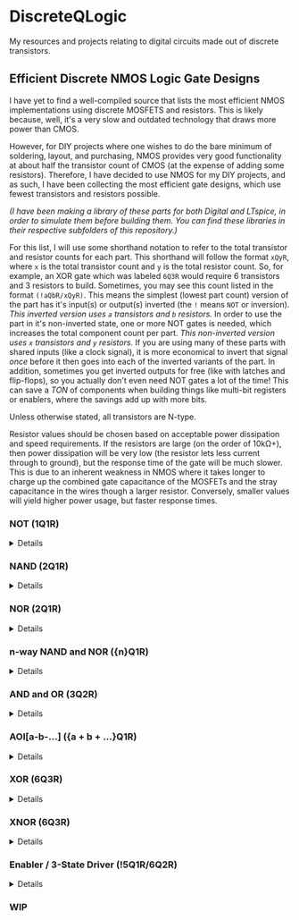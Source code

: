 # DiscreteQLogic
My resources and projects relating to digital circuits made out of discrete transistors.

## Efficient Discrete NMOS Logic Gate Designs
I have yet to find a well-compiled source that lists the most efficient NMOS implementations using discrete MOSFETS and resistors. This is likely because, well, it's a very slow and outdated technology that draws more power than CMOS.

However, for DIY projects where one wishes to do the bare minimum of soldering, layout, and purchasing, NMOS provides very good functionality at about half the transistor count of CMOS (at the expense of adding some resistors). Therefore, I have decided to use NMOS for my DIY projects, and as such, I have been collecting the most efficient gate designs, which use fewest transistors and resistors possible.

*(I have been making a library of these parts for both Digital and LTspice, in order to simulate them before building them. You can find these libraries in their respective subfolders of this repository.)*

For this list, I will use some shorthand notation to refer to the total transistor and resistor counts for each part. This shorthand will follow the format `xQyR`, where `x` is the total transistor count and `y` is the total resistor count. So, for example, an XOR gate which was labeled `6Q3R` would require 6 transistors and 3 resistors to build. Sometimes, you may see this count listed in the format `(!aQbR/xQyR)`. This means the simplest (lowest part count) version of the part has it's input(s) or output(s) inverted (the `!` means `NOT` or inversion). *This inverted version uses `a` transistors and `b` resistors.* In order to use the part in it's non-inverted state, one or more NOT gates is needed, which increases the total component count per part. *This non-inverted version uses `x` transistors and `y` resistors.* If you are using many of these parts with shared inputs (like a clock signal), it is more economical to invert that signal *once* before it then goes into each of the inverted variants of the part. In addition, sometimes you get inverted outputs for free (like with latches and flip-flops), so you actually don't even need NOT gates a lot of the time! This can save a *TON* of components when building things like multi-bit registers or enablers, where the savings add up with more bits.

Unless otherwise stated, all transistors are N-type.

Resistor values should be chosen based on acceptable power dissipation and speed requirements. If the resistors are large (on the order of 10kΩ+), then power dissipation will be very low (the resistor lets less current through to ground), but the response time of the gate will be much slower. This is due to an inherent weakness in NMOS where it takes longer to charge up the combined gate capacitance of the MOSFETs and the stray capacitance in the wires though a larger resistor. Conversely, smaller values will yield higher power usage, but faster response times.

### NOT (1Q1R)
<details>
<summary>Details</summary>

The simplest gate to construct is a NOT gate (also known as an inverter). This is simply a pullup resistor with a transistor configured to short the output to ground when voltage is applied to it's gate. Make sure you understand how this gate works, because this fundamental principal is the foundation which allows the systematic construction of every other NMOS gate.

<img src="https://github.com/nimaid/DiscreteQLogic/raw/main/Images/Circuits/nm_not.PNG" width="400px" />

</details>

### NAND (2Q1R)
<details>
<summary>Details</summary>

The next step up in complexity is the NAND gate. This is essentially just a NOT gate with an extra transistor in series to ground. This has the effect of only shorting the output to ground if *both* transistors are conducting. This results in the behavior of a NAND gate.

<img src="https://github.com/nimaid/DiscreteQLogic/raw/main/Images/Circuits/nm_nand.PNG" width="400px" />

</details>

### NOR (2Q1R)
<details>
<summary>Details</summary>

The NOR gate is almost exactly the same as the NAND gate, except the second transistor is connected in parallel as opposed to series. This has the effect of shorting the output to ground if *either* transistors are conducting. This results in the behavior of a NOR gate.

<img src="https://github.com/nimaid/DiscreteQLogic/raw/main/Images/Circuits/nm_nor.PNG" width="400px" />

</details>

### n-way NAND and NOR (\{n\}Q1R)
<details>
<summary>Details</summary>

It is possible to efficiently make NAND and NOR gates that have more than 2 inputs without chaining together the above units. This method uses fewer transistors and resistors than simply chaining the 2-way gates together. We do this be applying the same logic that took us from a 1-way NOT gate to 2-way NAND and NOR gates, but instead of putting only 2 transistors in either series or parallel, we put `n` transistors, where `n` is the number of inputs we want.

Here is an 8-way NAND gate.

<img src="https://github.com/nimaid/DiscreteQLogic/raw/main/Images/Circuits/nm_nand8.PNG" height="400px" />

Here is an 8-way NOR gate.

<img src="https://github.com/nimaid/DiscreteQLogic/raw/main/Images/Circuits/nm_nor8.PNG" width="400px" />

</details>

### AND and OR (3Q2R)
<details>
<summary>Details</summary>

The best way to make AND and OR gates happens to be the most straightforward. All we have to do is add a NOT gate after the NAND and NOR gates, as shown.

AND:

<img src="https://github.com/nimaid/DiscreteQLogic/raw/main/Images/Circuits/nm_and.PNG" width="400px" />

OR:

<img src="https://github.com/nimaid/DiscreteQLogic/raw/main/Images/Circuits/nm_or.PNG" width="400px" />

</details>

### AOI[a-b-...] (\{a + b + ...\}Q1R)
<details>
<summary>Details</summary>

The AOI (And-Or-Invert) gate is a bit unusual at first glance, and it is not as well known as the other gates. However, it is essential for building efficient NMOS circuits. This gate acts on "sets" of inputs, and processes them as follows:
- It first runs each "set" of inputs through an `n`-way AND gate, where `n` is the number of inputs in that set.
- The results from all of the AND gates are run through an `m`-way OR gate, where `m` is the number of sets.
- Finally, the output of the OR gate is run through a NOT gate (also called an inverter).

AOI gates are defined by a series of numbers, which specify exactly how many sets of inputs there are, and how many inputs are in each set. Each set can have a different number of inputs, and you can have an many sets as you like. This is in the format `a-b-c-...`, where `a`, `b`, `c`, etc. specify how many inputs each set has, in order. So a `2-3-1` AOI gate would have 3 sets with 2 inputs going to the first AND gate, 3 inputs going to the second AND gate, and the third set has only 1 input that goes directly to the OR gate stage (because AND only makes sense with 2 or more inputs).

Here is an example of an AOI2-2 gate using conventional combinational logic.

<img src="https://github.com/nimaid/DiscreteQLogic/raw/main/Images/Circuits/aoi2-2_function.PNG" width="400px" />

So why do we care about this odd gate as a single unit? Why don't we just use combinations of AND and NOR gates whenever we need to do these types of operations? The answer is that all of these logical operations can be easily implemented in a single NMOS logic block that uses far fewer transistors and resistors to achieve the same behavior.

Here is that same AIO2-2 gate in NMOS logic, using 4Q1R.

<img src="https://github.com/nimaid/DiscreteQLogic/raw/main/Images/Circuits/nm_aoi2-2.PNG" width="400px" />

The way this works is actually very clever. First, observe that this is still arranged with a pullup resistor and transistors that, with some combinations of inputs, shorts to ground. This is the same idea as the NOT gate, and this is where the "inversion" comes from.

Second, observe that there are 2 parallel paths to ground, just like the NOR gate. The only difference is that instead of a single transistor, each path has 2 transistors in series, which is exactly the same method used to construct the NAND gate. Indeed, when either set of series transistors is conducting, the output will be shorted to ground, providing the AND functionality for each set.

Finally, observe that because the sets of series transistors are in parallel with each other, the compound effect of ORing the results of the 2 AND operations is realized.

Here is an example of a 2-1 AOI gate.

<img src="https://github.com/nimaid/DiscreteQLogic/raw/main/Images/Circuits/nm_aoi2-1.PNG" width="400px" />

And just to make sure it makes sense, here is a 2-2-2-2 AOI gate.

<img src="https://github.com/nimaid/DiscreteQLogic/raw/main/Images/Circuits/nm_aoi2-2-2-2.PNG" width="400px" />

As you can see, you can customize the number of sets and their respective input count to fit your specific needs in the same way you can customize the number of inputs to a NAND or NOR gate.

The final transistor count of each AOI gate will be exactly equal to the total number of inputs, and each AOI gate will only ever use a single resistor.

</details>

### XOR (6Q3R)
<details>
<summary>Details</summary>

It is possible to use an AOI2-2 gate and 2 NOT gates to make an extremely elegant XOR gate, as shown below.

<img src="https://github.com/nimaid/DiscreteQLogic/raw/main/Images/Circuits/nm_xor.PNG" width="400px" />

To understand why this works, think about the AOI gate as "a gate that will set it's output to 0 only when a set of inputs is all 1". In this way, we can analyze the truth table of the XOR gate to find which input conditions result in a 0 and test for them with sets of AND gates that have their inputs set to 1 in those conditions.

XOR gate truth table:
```
┌───┬───┬─────┐
│ A │ B │ Out │
╞═══╪═══╪═════╡
│ 0 │ 0 │  0  │
├───┼───┼─────┤
│ 0 │ 1 │  1  │
├───┼───┼─────┤
│ 1 │ 0 │  1  │
├───┼───┼─────┤
│ 1 │ 1 │  0  │
└───┴───┴─────┘
```

We can see that the output is only 0 when both inputs are the same. Therefore, the first AND gate in the AOI2-2 is fed with both inputs directly, so that the output will go to 0 when both inputs are 1. Next, we need the output to also be 0 when both inputs are 0, and we can do this by simply inverting both inputs before feeding them into the second AND gate. Now we have a gate that outputs 0 when the inputs are either both 1 or both 0, and outputs 1 otherwise. This is an XOR gate!

</details>

### XNOR (6Q3R)
<details>
<summary>Details</summary>

We can implement the XNOR gate without using the classic XOR + NOT gate setup. To do so, we simply re-order the NOT gates in our XOR gate design so that the output goes to 0 in each case where the inputs are different, as opposed to the same.

<img src="https://github.com/nimaid/DiscreteQLogic/raw/main/Images/Circuits/nm_xnor.PNG" width="400px" />

</details>

### Enabler / 3-State Driver (!5Q1R/6Q2R)
<details>
<summary>Details</summary>

This component is a bit unique, as it is the only one which *requires* a few P-channel MOSFETs in addition to N-channel ones. This circuit takes 2 inputs, `In` (input) and `en` (enable). When `en` is 1, the output is equal to `In`. However, when `en` is 0, the output is in a state known as "high impedance". This is a state that is neither a 0 (ground) or 1 (VCC), but instead the output is electrically disconnected entirely.

This is extremely useful when you want to have 2 signals occupy the same wire at different times. To understand the reason why, lets take an example case where we connect the outputs of 2 AND gates to each other directly. If the first was outputting 1 (VCC) and the second was outputting 0 (ground), then there would be a short-circuit through that wire and those 2 AND gates, which would cause the device to malfunction and likely sustain damage. By putting enablers between the outputs and their shared wire, and by *only enabling a single output at a time*, you can avoid such a disaster.

Before showing you the enabler circuit, it will be useful to first understand how a CMOS-based NOT gate works:

<img src="https://github.com/nimaid/DiscreteQLogic/raw/main/Images/Circuits/cm_not.PNG" width="400px" />

The top transistor is P-channel, and the bottom one is N-channel. In the configuration shown, the N-channel MOSFET will conduct (to ground) when VCC (1) is applied to it's gate, and will act like an open switch when it is grounded (0). This works just like in the N-channel NOT gate. However, the P-channel MOSFET behaves in exactly the opposite way. When VCC (1) is applied to it's gate, it acts like an open switch, and it conducts (to VCC) when the gate is grounded (0).

With this understanding, we can see that when `In` is 0, the upper P-channel MOSFET will be conducting to VCC (1), and the lower N-channel MOSFET will be disconnected, resulting in `Out` being only connected to VCC, and therefore a 1. Conversely, when `In` is 1, the P-channel MOSFET will be open and the N-channel one will be conducting to ground, therefore resulting in a 0. This is the fundamental idea behind CMOS, and it is used in the construction of the enabler circuit.

Now, we are ready to look at the *inverted* enabler circuit (5Q1R):

<img src="https://github.com/nimaid/DiscreteQLogic/raw/main/Images/Circuits/nm_enablen.PNG" width="400px" />

The top 2 transistors are P-channel, while the lower two are N-channel. *(This means the circuit uses 3 N-channel MOSFETs and 2 P-channel MOSFETs.)*

First, note how to topmost (P-channel) and bottommost (N-channel) MOSFETs both have their gates connected directly to `In`, just like the CMOS NOT gate. This means that if those other 2 MOSFETs weren't in the way, this circuit would act similar to the CMOS NOT gate. Alone this isn't very helpful, but those 2 MOSFETs in-between these ones and `Out` are what actually make this circuit work for us like I described.

The 2 MOSFETs in-between the others (the ones connected to `Out`) are also a P-channel/N-channel pair, but with a critical change from the NOT gate. Instead of both of their gates being directly connected, the upper-middle P-channel MOSFET has it's gate input inverted by a NOT gate. This means that when `en` is 1, *both* MOSFETs will conduct, but when `In` is 0, *neither* MOSFET will conduct (both act like an open switch). This means that when `en` is 1, the effect of the topmost and bottommost MOSFETs are uninterrupted and `Out` is equal to `!In`, but when it is 0, `Out` is completely disconnected from either VCC or ground. This results in the desired behavior of an enabler, but with the input inverted.

In situations where an inverted input signal is already available without adding a NOT gate (like the inverted output on a latch or flip-flop), you can simply using this inverted version of the enabler and remove a few components from the design. However, there are times where you simply need an enabler with a non-inverted input. In these situations, you have to bite the bullet and add a NOT gate, as shown below.

Non-inverted Enabler (6Q2R):

<img src="https://github.com/nimaid/DiscreteQLogic/raw/main/Images/Circuits/nm_enable.PNG" width="400px" />

</details>

### WIP